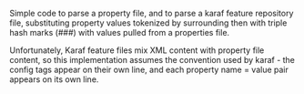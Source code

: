 Simple code to parse a property file, and to parse a karaf feature repository file, substituting property values tokenized by surrounding then with triple hash marks (###) with values pulled from a properties file.

Unfortunately, Karaf feature files mix XML content with property file content, so this implementation assumes the convention used by karaf - the config tags appear on their own line, and each property name = value pair appears on its own line.
